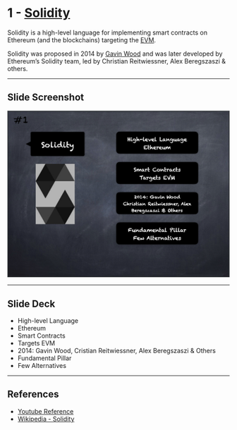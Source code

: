 # 1 - [Solidity](Solidity.md)
Solidity is a high-level language for implementing smart contracts on Ethereum (and the blockchains) targeting the [EVM](../1.%20Ethereum101/EVM.md). 

Solidity was proposed in 2014 by [Gavin Wood](https://en.wikipedia.org/wiki/Gavin_Wood) and was later developed by Ethereum’s Solidity team, led by Christian Reitwiessner, Alex Beregszaszi & others.

___
## Slide Screenshot
![001.png](../../images/solidity101/001.png)
___
## Slide Deck
- High-level Language
- Ethereum
- Smart Contracts
- Targets EVM
- 2014: Gavin Wood, Cristian Reitwiessner, Alex Beregszaszi & Others
- Fundamental Pillar
- Few Alternatives
___
## References
- [Youtube Reference](https://youtu.be/5eLqFac5Tkg?t=84)
- [Wikipedia - Solidity](https://en.wikipedia.org/wiki/Solidity)


